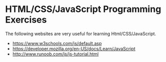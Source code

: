 # HTML/CSS/JavaScript Programming Exercises

The following websites are very useful for learning Html/CSS/JavaScript.
* https://www.w3schools.com/js/default.asp
* https://developer.mozilla.org/en-US/docs/Learn/JavaScript
* http://www.runoob.com/js/js-tutorial.html
